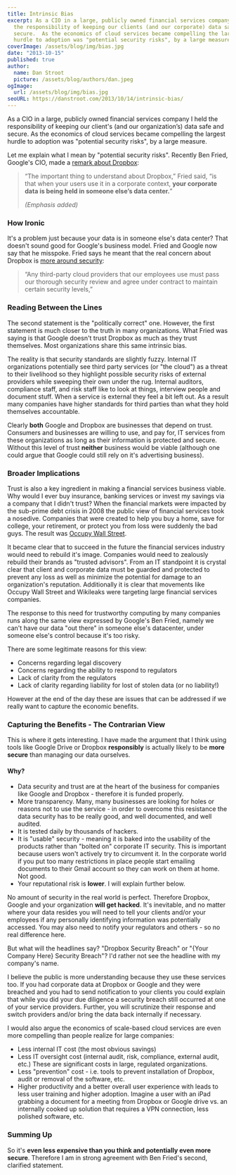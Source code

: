 ```yaml
---
title: Intrinsic Bias
excerpt: As a CIO in a large, publicly owned financial services company I held
  the responsibility of keeping our clients (and our corporate) data safe and
  secure.  As the economics of cloud services became compelling the largest
  hurdle to adoption was "potential security risks", by a large measure.
coverImage: /assets/blog/img/bias.jpg
date: "2013-10-15"
published: true
author:
  name: Dan Stroot
  picture: /assets/blog/authors/dan.jpeg
ogImage:
  url: /assets/blog/img/bias.jpg
seoURL: https://danstroot.com/2013/10/14/intrinsic-bias/
---
```


As a CIO in a large, publicly owned financial services company I held the responsibility of keeping our client's (and our organization’s) data safe and secure. As the economics of cloud services became compelling the largest hurdle to adoption was "potential security risks", by a large measure.

Let me explain what I mean by "potential security risks". Recently Ben Fried, Google's CIO, made a [remark about Dropbox](http://allthingsd.com/20131010/google-cio-ben-fried-on-how-google-works/):

> “The important thing to understand about Dropbox,” Fried said, “is
> that when your users use it in a corporate context, **your corporate
> data is being held in someone else’s data center.**”
>
> _(Emphasis added)_

### How Ironic

It's a problem just because your data is in someone else's data center? That doesn't sound good for Google's business model. Fried and Google now say that he misspoke. Fried says he meant that the real concern about Dropbox is [more around security](http://allthingsd.com/20131015/google-cio-ben-fried-clarifies-remarks-on-dropbox/):

> “Any third-party cloud providers that our employees use must pass
> our thorough security review and agree under contract to maintain
> certain security levels,”

### Reading Between the Lines

The second statement is the "politically correct" one. However, the first statement is much closer to the truth in many organizations. What Fried was saying is that Google doesn't trust Dropbox as much as they trust themselves. Most organizations share this same intrinsic bias.

The reality is that security standards are slightly fuzzy. Internal IT organizations potentially see third party services (or "the cloud") as a threat to their livelihood so they highlight possible security risks of external providers while sweeping their own under the rug. Internal auditors, compliance staff, and risk staff like to look at things, interview people and document stuff. When a service is external they feel a bit left out. As a result many companies have higher standards for third parties than what they hold themselves accountable.

Clearly **both** Google and Dropbox are businesses that depend on trust. Consumers and businesses are willing to use, and pay for, IT services from these organizations as long as their information is protected and secure. Without this level of trust **neither** business would be viable (although one could argue that Google could still rely on it's advertising business).

### Broader Implications

Trust is also a key ingredient in making a financial services business viable. Why would I ever buy insurance, banking services or invest my savings via a company that I didn't trust? When the financial markets were impacted by the sub-prime debt crisis in 2008 the public view of financial services took a nosedive. Companies that were created to help you buy a home, save for college, your retirement, or protect you from loss were suddenly the bad guys. The result was [Occupy Wall Street](http://en.wikipedia.org/wiki/Occupy_Wall_Street).

It became clear that to succeed in the future the financial services industry would need to rebuild it's image. Companies would need to zealously rebuild their brands as "trusted advisors". From an IT standpoint it is crystal clear that client and corporate data must be guarded and protected to prevent any loss as well as minimize the potential for damage to an organization's reputation. Additionally it is clear that movements like Occupy Wall Street and Wikileaks were targeting large financial services companies.

The response to this need for trustworthy computing by many companies runs along the same view expressed by Google's Ben Fried, namely we can't have our data "out there" in someone else's datacenter, under someone else's control because it's too risky.

There are some legitimate reasons for this view:

- Concerns regarding legal discovery
- Concerns regarding the ability to respond to regulators
- Lack of clarity from the regulators
- Lack of clarity regarding liability for lost of stolen data (or no liability!)

However at the end of the day these are issues that can be addressed if we really want to capture the economic benefits.

### Capturing the Benefits - The Contrarian View

This is where it gets interesting. I have made the argument that I think using tools like Google Drive or Dropbox **responsibly** is actually likely to be **more secure** than managing our data ourselves.

#### Why?

- Data security and trust are at the heart of the business for companies like Google and Dropbox - therefore it is funded properly.
- More transparency. Many, many businesses are looking for holes or reasons not to use the service - in order to overcome this resistance the data security has to be really good, and well documented, and well audited.
- It is tested daily by thousands of hackers.
- It is "usable" security - meaning it is baked into the usability of the products rather than "bolted on" corporate IT security. This is important because users won't actively try to circumvent it. In the corporate world if you put too many restrictions in place people start emailing documents to their Gmail account so they can work on them at home. Not good.
- Your reputational risk is **lower**. I will explain further below.

No amount of security in the real world is perfect. Therefore Dropbox, Google and your organization **will get hacked**. It's inevitable, and no matter where your data resides you will need to tell your clients and/or your employees if any personally identifying information was potentially accessed. You may also need to notify your regulators and others - so no real difference here.

But what will the headlines say? "Dropbox Security Breach" or "{Your Company Here} Security Breach"? I'd rather not see the headline with my company's name.

I believe the public is more understanding because they use these services too. If you had corporate data at Dropbox or Google and they were breached and you had to send notification to your clients you could explain that while you did your due diligence a security breach still occurred at one of your service providers. Further, you will scrutinize their response and switch providers and/or bring the data back internally if necessary.

I would also argue the economics of scale-based cloud services are even more compelling than people realize for large companies:

- Less internal IT cost (the most obvious savings)
- Less IT oversight cost (internal audit, risk, compliance, external audit, etc.) These are significant costs in large, regulated organizations.
- Less "prevention" cost - i.e. tools to prevent installation of Dropbox, audit or removal of the software, etc.
- Higher productivity and a better overall user experience with leads to less user training and higher adoption. Imagine a user with an iPad grabbing a document for a meeting from Dropbox or Google drive vs. an internally cooked up solution that requires a VPN connection, less polished software, etc.

### Summing Up

So it's **even less expensive than you think and potentially even more secure**. Therefore I am in strong agreement with Ben Fried's second, clarified statement.
